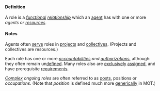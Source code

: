 #### Definition

A role is a *[functional](https://github.com/gcassel/Modular-Organization-Terminology/blob/master/terms/function.md) [relationship](https://github.com/gcassel/Modular-Organization-Terminology/blob/master/terms/relate.md)* which an [agent](https://github.com/gcassel/Modular-Organization-Terminology/blob/master/terms/agent.md) has with one or more *agents or [resources](https://github.com/gcassel/Modular-Organization-Terminology/blob/master/terms/resource.md)*.

#### Notes

Agents often [serve](https://github.com/gcassel/Modular-Organization-Terminology/blob/master/terms/serve.md) roles in [projects](https://github.com/gcassel/Modular-Organization-Terminology/blob/master/terms/project.md) and [collectives](https://github.com/gcassel/Modular-Organization-Terminology/blob/master/terms/collective.md).  (Projects and collectives are resources.)

Each role has one or more *[accountabilities](https://github.com/gcassel/Modular-Organization-Terminology/blob/master/terms/accountability.md) and [authorizations](https://github.com/gcassel/Modular-Organization-Terminology/blob/master/terms/authorize.md)*, although they often remain un[defined](https://github.com/gcassel/Modular-Organization-Terminology/blob/master/terms/define.md).  Many roles also are [exclusively](https://github.com/gcassel/Modular-Organization-Terminology/blob/master/terms/exclude.md) [assigned](https://github.com/gcassel/Modular-Organization-Terminology/blob/master/terms/assign.md), and have prerequisite [requirements](https://github.com/gcassel/Modular-Organization-Terminology/blob/master/terms/require.md).

*[Complex](https://github.com/gcassel/Modular-Organization-Terminology/blob/master/terms/complex.md) ongoing roles* are often referred to as [posts](https://github.com/gcassel/Modular-Organization-Terminology/blob/master/terms/post.md), positions  or *occupations*.   (Note that *position* is defined much more [generically](https://github.com/gcassel/Modular-Organization-Terminology/blob/master/terms/generic.md) in MOT.)
